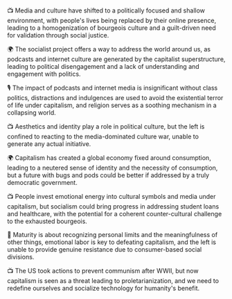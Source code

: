 📺 Media and culture have shifted to a politically focused and shallow environment, with people's lives being replaced by their online presence, leading to a homogenization of bourgeois culture and a guilt-driven need for validation through social justice.

🌍 The socialist project offers a way to address the world around us, as podcasts and internet culture are generated by the capitalist superstructure, leading to political disengagement and a lack of understanding and engagement with politics.

🎙️ The impact of podcasts and internet media is insignificant without class politics, distractions and indulgences are used to avoid the existential terror of life under capitalism, and religion serves as a soothing mechanism in a collapsing world.

📺 Aesthetics and identity play a role in political culture, but the left is confined to reacting to the media-dominated culture war, unable to generate any actual initiative.

🌍 Capitalism has created a global economy fixed around consumption, leading to a neutered sense of identity and the necessity of consumption, but a future with bugs and pods could be better if addressed by a truly democratic government.

📺 People invest emotional energy into cultural symbols and media under capitalism, but socialism could bring progress in addressing student loans and healthcare, with the potential for a coherent counter-cultural challenge to the exhausted bourgeois.

🤔 Maturity is about recognizing personal limits and the meaningfulness of other things, emotional labor is key to defeating capitalism, and the left is unable to provide genuine resistance due to consumer-based social divisions.

📺 The US took actions to prevent communism after WWII, but now capitalism is seen as a threat leading to proletarianization, and we need to redefine ourselves and socialize technology for humanity's benefit.

